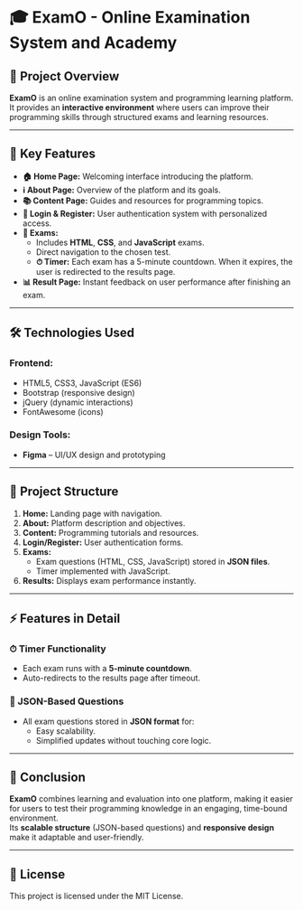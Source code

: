 # 🎓 ExamO - Online Examination System and Academy

## 📌 Project Overview
**ExamO** is an online examination system and programming learning platform.  
It provides an **interactive environment** where users can improve their programming skills through structured exams and learning resources.

---

## 🚀 Key Features
- **🏠 Home Page:** Welcoming interface introducing the platform.  
- **ℹ️ About Page:** Overview of the platform and its goals.  
- **📚 Content Page:** Guides and resources for programming topics.  
- **🔐 Login & Register:** User authentication system with personalized access.  
- **📝 Exams:**  
  - Includes **HTML**, **CSS**, and **JavaScript** exams.  
  - Direct navigation to the chosen test.  
  - **⏱ Timer:** Each exam has a 5-minute countdown. When it expires, the user is redirected to the results page.  
- **📊 Result Page:** Instant feedback on user performance after finishing an exam.  

---

## 🛠️ Technologies Used
### Frontend:
- HTML5, CSS3, JavaScript (ES6)  
- Bootstrap (responsive design)  
- jQuery (dynamic interactions)  
- FontAwesome (icons)  

### Design Tools:
- **Figma** – UI/UX design and prototyping  

---

## 📂 Project Structure
1. **Home:** Landing page with navigation.  
2. **About:** Platform description and objectives.  
3. **Content:** Programming tutorials and resources.  
4. **Login/Register:** User authentication forms.  
5. **Exams:**  
   - Exam questions (HTML, CSS, JavaScript) stored in **JSON files**.  
   - Timer implemented with JavaScript.  
6. **Results:** Displays exam performance instantly.  

---

## ⚡ Features in Detail
### ⏱ Timer Functionality
- Each exam runs with a **5-minute countdown**.  
- Auto-redirects to the results page after timeout.  

### 📑 JSON-Based Questions
- All exam questions stored in **JSON format** for:  
  - Easy scalability.  
  - Simplified updates without touching core logic.  

---

## 🎯 Conclusion
**ExamO** combines learning and evaluation into one platform, making it easier for users to test their programming knowledge in an engaging, time-bound environment.  
Its **scalable structure** (JSON-based questions) and **responsive design** make it adaptable and user-friendly.  



---

## 📜 License
This project is licensed under the MIT License.
